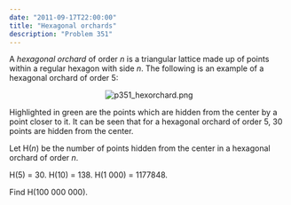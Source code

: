 ```yaml
---
date: "2011-09-17T22:00:00"
title: "Hexagonal orchards"
description: "Problem 351"
---
```


<p>A <i>hexagonal orchard</i> of order <var>n</var> is a triangular lattice made up of points within a regular hexagon with side <var>n</var>. The following is an example of a hexagonal orchard of order 5:
</p>
<div align="center">
<img alt="p351_hexorchard.png" class="dark_img" src="/images/p351_hexorchard.png"/></div>
<p>
Highlighted in green are the points which are hidden from the center by a point closer to it. It can be seen that for a hexagonal orchard of order 5, 30 points are hidden from the center.
</p>
<p>
Let H(<var>n</var>) be the number of points hidden from the center in a hexagonal orchard of order <var>n</var>.
</p>
<p>
H(5) = 30. H(10) = 138. H(1 000) = 1177848.
</p>
<p>
Find H(100 000 000).
</p>

